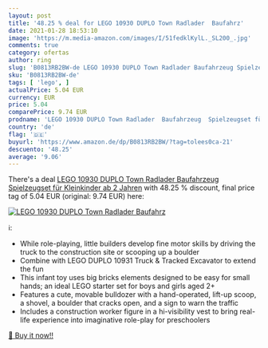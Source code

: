 ```yaml
---
layout: post
title: '48.25 % deal for LEGO 10930 DUPLO Town Radlader  Baufahrz'
date: 2021-01-28 18:53:10
image: 'https://m.media-amazon.com/images/I/51fedklKylL._SL200_.jpg'
comments: true
category: ofertas
author: ring
slug: 'B0813RB2BW-de LEGO 10930 DUPLO Town Radlader Baufahrzeug Spielzeugset...'
sku: 'B0813RB2BW-de'
tags: [ 'lego', ]
actualPrice: 5.04 EUR
currency: EUR
price: 5.04
comparePrice: 9.74 EUR
prodname: 'LEGO 10930 DUPLO Town Radlader  Baufahrzeug  Spielzeugset für Kleinkinder ab 2 Jahren'
country: 'de'
flag: '🇩🇪'
buyurl: 'https://www.amazon.de/dp/B0813RB2BW/?tag=tolees0ca-21'
descuento: '48.25'
average: '9.06'
---
```


There's a deal [LEGO 10930 DUPLO Town Radlader  Baufahrzeug  Spielzeugset für Kleinkinder ab 2 Jahren](https://www.amazon.de/dp/B0813RB2BW/?tag=tolees0ca-21)  with  48.25 % discount, final price tag of  5.04 EUR (original: 9.74 EUR) here:

[![LEGO 10930 DUPLO Town Radlader  Baufahrz](https://m.media-amazon.com/images/I/51fedklKylL._SL200_.jpg)](https://www.amazon.de/dp/B0813RB2BW/?tag=tolees0ca-21)

ℹ️:

- While role-playing, little builders develop fine motor skills by driving the truck to the construction site or scooping up a boulder
- Combine with LEGO DUPLO 10931 Truck & Tracked Excavator to extend the fun
- This infant toy uses big bricks elements designed to be easy for small hands; an ideal LEGO starter set for boys and girls aged 2+
- Features a cute, movable bulldozer with a hand-operated, lift-up scoop, a shovel, a boulder that cracks open, and a sign to warn the traffic
- Includes a construction worker figure in a hi-visibility vest to bring real-life experience into imaginative role-play for preschoolers

[🛒 Buy it now!!](https://www.amazon.de/dp/B0813RB2BW/?tag=tolees0ca-21)
